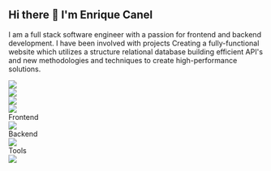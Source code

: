 ## Hi there 👋 I'm Enrique Canel 

I am a full stack software engineer with a passion for frontend and backend development. I have been involved with projects Creating a fully-functional website which utilizes a structure relational database building efficient API's and new methodologies and techniques to create high-performance solutions.

<div>
<img src="https://img.shields.io/badge/-TypeScript-3178C6?style=flat-square&logo=typescript&logoColor=white" />
</div>

<div>
  <img src="https://img.shields.io/badge/-JavaScript-F7DF1E?style=flat-square&logo=javascript&logoColor=black" />
</div>

<div>
  <img src="https://img.shields.io/badge/-HTML5-E34F26?style=flat-square&logo=html5&logoColor=white" />
</div>

<div>
  <img src="https://img.shields.io/badge/-CSS3-1572B6?style=flat-square&logo=css3&logoColor=white" />
</div>
  Frontend
  <div>
  <img src="https://img.shields.io/badge/-React-61DAFB?style=flat-square&logo=react&logoColor=black" />
  </div>
  Backend
  <div>
  <img src="https://img.shields.io/badge/-PostgreSQL-336791?style=flat-square&logo=postgresql&logoColor=white" />
  </div>
  Tools
  <div>
  <img src="https://img.shields.io/badge/-GitHub-181717?style=flat-square&logo=github&logoColor=white" />
  </div>
</details>

